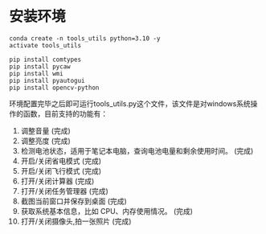 # 安装环境
```
conda create -n tools_utils python=3.10 -y
activate tools_utils

pip install comtypes
pip install pycaw
pip install wmi
pip install pyautogui
pip install opencv-python

```

环境配置完毕之后即可运行tools_utils.py这个文件，该文件是对windows系统操作的函数，目前支持的功能有：

1. 调整音量   (完成)
2. 调整亮度   (完成)
3. 检测电池状态，适用于笔记本电脑，查询电池电量和剩余使用时间。 (完成)
4. 开启/关闭省电模式  (完成)
5. 开启/关闭飞行模式  (完成)
6. 打开/关闭计算器  (完成)
7. 打开/关闭任务管理器 (完成)
8. 截图当前窗口并保存到桌面  (完成)
9. 获取系统基本信息，比如 CPU、内存使用情况。  (完成)
10. 打开/关闭摄像头,拍一张照片 (完成)